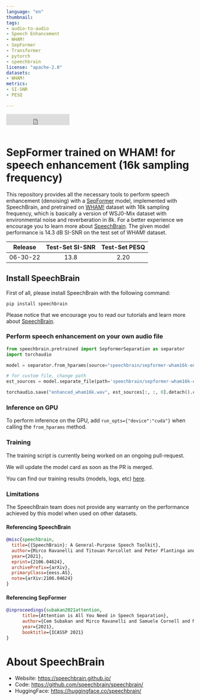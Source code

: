 ```yaml
---
language: "en"
thumbnail:
tags:
- audio-to-audio 
- Speech Enhancement
- WHAM!
- SepFormer
- Transformer 
- pytorch
- speechbrain
license: "apache-2.0"
datasets:
- WHAM!
metrics:
- SI-SNR
- PESQ

---
```


<iframe src="https://ghbtns.com/github-btn.html?user=speechbrain&repo=speechbrain&type=star&count=true&size=large&v=2" frameborder="0" scrolling="0" width="170" height="30" title="GitHub"></iframe>
<br/><br/>

# SepFormer trained on WHAM! for speech enhancement (16k sampling frequency)
This repository provides all the necessary tools to perform speech enhancement (denoising) with a [SepFormer](https://arxiv.org/abs/2010.13154v2) model, implemented with SpeechBrain, and pretrained on [WHAM!](http://wham.whisper.ai/) dataset with 16k sampling frequency, which is basically a version of WSJ0-Mix dataset with environmental noise and reverberation in 8k. For a better experience we encourage you to learn more about [SpeechBrain](https://speechbrain.github.io). The given model performance is 14.3 dB SI-SNR on the test set of WHAM! dataset.


| Release | Test-Set SI-SNR | Test-Set PESQ |
|:-------------:|:--------------:|:--------------:|
| 06-30-22 | 13.8 | 2.20 |


## Install SpeechBrain

First of all, please install SpeechBrain with the following command:

```
pip install speechbrain
```

Please notice that we encourage you to read our tutorials and learn more about [SpeechBrain](https://speechbrain.github.io).

### Perform speech enhancement on your own audio file

```python
from speechbrain.pretrained import SepformerSeparation as separator
import torchaudio

model = separator.from_hparams(source="speechbrain/sepformer-wham16k-enhancement", savedir='pretrained_models/sepformer-wham16k-enhancement')

# for custom file, change path
est_sources = model.separate_file(path='speechbrain/sepformer-wham16k-enhancement/example_wham16k.wav') 

torchaudio.save("enhanced_wham16k.wav", est_sources[:, :, 0].detach().cpu(), 16000)

```

### Inference on GPU
To perform inference on the GPU, add  `run_opts={"device":"cuda"}`  when calling the `from_hparams` method.

### Training
The training script is currently being worked on an ongoing pull-request. 

We will update the model card as soon as the PR is merged. 

You can find our training results (models, logs, etc) [here](https://drive.google.com/drive/folders/1bbQvaiN-R79M697NnekA7Rr0jIYtO6e3).

### Limitations
The SpeechBrain team does not provide any warranty on the performance achieved by this model when used on other datasets.

#### Referencing SpeechBrain

```bibtex
@misc{speechbrain,
  title={{SpeechBrain}: A General-Purpose Speech Toolkit},
  author={Mirco Ravanelli and Titouan Parcollet and Peter Plantinga and Aku Rouhe and Samuele Cornell and Loren Lugosch and Cem Subakan and Nauman Dawalatabad and Abdelwahab Heba and Jianyuan Zhong and Ju-Chieh Chou and Sung-Lin Yeh and Szu-Wei Fu and Chien-Feng Liao and Elena Rastorgueva and François Grondin and William Aris and Hwidong Na and Yan Gao and Renato De Mori and Yoshua Bengio},
  year={2021},
  eprint={2106.04624},
  archivePrefix={arXiv},
  primaryClass={eess.AS},
  note={arXiv:2106.04624}
}
```


#### Referencing SepFormer
```bibtex
@inproceedings{subakan2021attention,
      title={Attention is All You Need in Speech Separation}, 
      author={Cem Subakan and Mirco Ravanelli and Samuele Cornell and Mirko Bronzi and Jianyuan Zhong},
      year={2021},
      booktitle={ICASSP 2021}
}
```

# **About SpeechBrain**
- Website: https://speechbrain.github.io/
- Code: https://github.com/speechbrain/speechbrain/
- HuggingFace: https://huggingface.co/speechbrain/